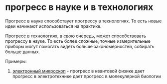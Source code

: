 # прогресс в науке и в технологиях
Прогресс в науке способствует прогрессу в технологиях. То есть новые идеи начинают использоваться на практике. 

Прогресс в технологиях, в свою очередь, может способствовать прогрессу в науке. То есть более сложные, точные измерительные приборы могут помогать видеть больше закономерностей, собирать больше данных.

Примеры:

1.  [электронный микроскоп](zettelkasten/%D0%B2%D0%B0%D1%80%D0%B8%D0%B0%D0%BD%D1%82%D1%8B%20%D0%B1%D1%83%D0%B4%D1%83%D1%89%D0%B5%D0%B3%D0%BE/%D0%BD%D0%B0%D0%BD%D0%BE%D1%82%D0%B5%D1%85/%D1%8D%D0%BB%D0%B5%D0%BA%D1%82%D1%80%D0%BE%D0%BD%D0%BD%D1%8B%D0%B9%20%D0%BC%D0%B8%D0%BA%D1%80%D0%BE%D1%81%D0%BA%D0%BE%D0%BF) - прогресс в квантовой физике дает прогресс в электротехнике дает прогресс в молекулярной биологии